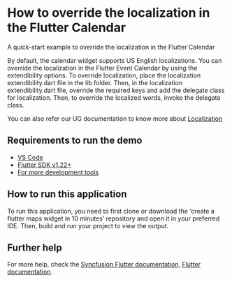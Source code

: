 # How to override the localization in the Flutter Calendar

A quick-start example to override the localization in the Flutter Calendar

By default, the calendar widget supports US English localizations. You can override the localization in the Flutter Event Calendar by using the extendibility options. To override localization, place the localization extendibility.dart file in the lib folder. Then, in the localization extendibility.dart file, override the required keys and add the delegate class for localization. Then, to override the localized words, invoke the delegate class.

You can also refer our UG documentation to know more about [Localization](https://help.syncfusion.com/flutter/calendar/localization)

## Requirements to run the demo
* [VS Code](https://code.visualstudio.com/download)
* [Flutter SDK v1.22+](https://flutter.dev/docs/development/tools/sdk/overview)
* [For more development tools](https://flutter.dev/docs/development/tools/devtools/overview)

## How to run this application
To run this application, you need to first clone or download the ‘create a flutter maps widget in 10 minutes’ repository and open it in your preferred IDE. Then, build and run your project to view the output.

## Further help
For more help, check the [Syncfusion Flutter documentation](https://help.syncfusion.com/flutter/introduction/overview),
 [Flutter documentation](https://flutter.dev/docs/get-started/install).